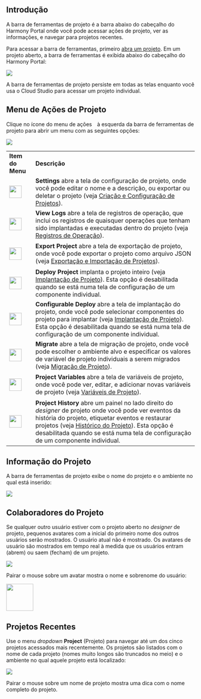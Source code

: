 [//]: # (Barra de Ferramentas de Projeto)
[//]: # (This is a translation of Version 9, published on October 20, 2021.)

## Introdução

A barra de ferramentas de projeto é a barra abaixo do cabeçalho do
Harmony Portal onde você pode acessar ações de projeto, ver as
informações, e navegar para projetos recentes.

Para acessar a barra de ferramentas, primeiro [abra um projeto](https://success.jitterbit.com/display/CS/Project+Creation+and+Configuration?showLanguage=pt_BR). Em
um projeto aberto, a barra de ferramentas é exibida abaixo do cabeçalho
do Harmony Portal:

<span class="confluence-embedded-file-wrapper"><img
src="https://docs-source.jitterbit.com/cs/project-toolbar/project-toolbar_annotated.png"
class="confluence-embedded-image confluence-external-resource"
data-image-src="https://docs-source.jitterbit.com/cs/project-toolbar/project-toolbar_annotated.png" /></span>

A barra de ferramentas de projeto persiste em todas as telas enquanto
você usa o Cloud Studio para acessar um projeto individual.


## <span id="ProjectToolbar-project-actions-menu" class="confluence-anchor-link conf-macro output-inline" hasbody="false" macro-name="anchor"> </span>Menu de Ações de Projeto

Clique no ícone do menu de ações
<span
class="confluence-embedded-file-wrapper confluence-embedded-manual-size"><img
src="https://docs-source.jitterbit.com/common/icons/actions-menu_20.png"
class="confluence-embedded-image confluence-external-resource"
data-image-src="https://docs-source.jitterbit.com/common/icons/actions-menu_20.png"
height="6" /></span> à esquerda da
barra de ferramentas de projeto para abrir um menu com as seguintes
opções:

<span class="confluence-embedded-file-wrapper"><img
src="https://docs-source.jitterbit.com/cs/project-toolbar/actions-menu_no-selections.png"
class="confluence-embedded-image confluence-external-resource"
data-image-src="https://docs-source.jitterbit.com/cs/project-toolbar/actions-menu_no-selections.png" /></span>

<div class="table-wrap">

<table class="confluenceTable">
<tbody>
<tr class="header header">
<td><strong>Item do Menu</strong></td>
<td><strong>Descrição</strong></td>
</tr>
<tr class="odd odd">
<td class="confluenceTd"><div class="content-wrapper">
<p><span
class="confluence-embedded-file-wrapper confluence-embedded-manual-size"><img
src="https://docs-source.jitterbit.com/cs/menu-items/settings_2.png"
class="confluence-embedded-image confluence-external-resource"
data-image-src="https://docs-source.jitterbit.com/cs/menu-items/settings_2.png"
height="33" /></span></p>
</div></td>
<td><strong>Settings</strong> abre a tela de configuração de projeto,
onde você pode editar o nome e a descrição, ou exportar ou deletar o
projeto (veja <a
href="https://success.jitterbit.com/display/CS/Project+Creation+and+Configuration">Criação e Configuração de Projetos</a>).</td>
</tr>
<tr class="header header">
<td class="confluenceTd"><div class="content-wrapper">
<p><span
class="confluence-embedded-file-wrapper confluence-embedded-manual-size"><img
src="https://docs-source.jitterbit.com/cs/menu-items/view-logs_2.png"
class="confluence-embedded-image confluence-external-resource"
data-image-src="https://docs-source.jitterbit.com/cs/menu-items/view-logs_2.png"
height="33" /></span></p>
</div></td>
<td><strong>View Logs</strong> abre a tela de registros de operação, que
inclui os registros de quaisquer operações que tenham sido implantadas e
executadas dentro do projeto (veja <a
href="https://success.jitterbit.com/display/CS/Operation+Logs">Registros de Operação</a>).</td>
</tr>
<tr class="odd odd">
<td class="confluenceTd"><div class="content-wrapper">
<p><span
class="confluence-embedded-file-wrapper confluence-embedded-manual-size"><img
src="https://docs-source.jitterbit.com/cs/menu-items/export-project.png"
class="confluence-embedded-image confluence-external-resource"
data-image-src="https://docs-source.jitterbit.com/cs/menu-items/export-project.png"
height="33" /></span></p>
</div></td>
<td><strong>Export Project</strong> abre a tela de exportação de
projeto, onde você pode exportar o projeto como arquivo JSON (veja
  <a
  href="https://success.jitterbit.com/display/CS/Project+Exports+and+Imports">Exportação e Importação de Projetos</a>).</td>
</tr>
<tr class="header header">
<td class="confluenceTd"><div class="content-wrapper">
<p><span
class="confluence-embedded-file-wrapper confluence-embedded-manual-size"><img
src="https://docs-source.jitterbit.com/cs/menu-items/deploy-project.png"
class="confluence-embedded-image confluence-external-resource"
data-image-src="https://docs-source.jitterbit.com/cs/menu-items/deploy-project.png"
height="33" /></span></p>
</div></td>
<td><strong>Deploy Project</strong> implanta o projeto inteiro (veja
<a href="https://success.jitterbit.com/display/CS/Project+Deployment">Implantação de Projeto</a>). Esta opção é desabilitada quando se está
numa tela de configuração de um componente individual.</td>
</tr>
<tr class="odd odd">
<td class="confluenceTd"><div class="content-wrapper">
<p><span
class="confluence-embedded-file-wrapper confluence-embedded-manual-size"><img
src="https://docs-source.jitterbit.com/cs/menu-items/configurable-deploy_2.png"
class="confluence-embedded-image confluence-external-resource"
data-image-src="https://docs-source.jitterbit.com/cs/menu-items/configurable-deploy_2.png"
height="33" /></span></p>
</div></td>
<td><strong>Configurable Deploy</strong> abre a tela de implantação do
projeto, onde você pode selecionar componentes do projeto para implantar
(veja <a href="https://success.jitterbit.com/display/CS/Project+Deployment">Implantação de Projeto</a>). Esta opção é desabilitada quando
se está numa tela de configuração de um componente individual.</td>
</tr>
<tr class="header header">
<td class="confluenceTd"><div class="content-wrapper">
<p><span
class="confluence-embedded-file-wrapper confluence-embedded-manual-size"><img
src="https://docs-source.jitterbit.com/cs/menu-items/migrate_2.png"
class="confluence-embedded-image confluence-external-resource"
data-image-src="https://docs-source.jitterbit.com/cs/menu-items/migrate_2.png"
height="33" /></span></p>
</div></td>
<td><strong>Migrate</strong> abre a tela de migração de projeto, onde
você pode escolher o ambiente alvo e especificar os valores de variável
de projeto individuais a serem migrados (veja <a
href="https://success.jitterbit.com/display/CS/Project+Migration">Migração de
Projeto</a>).</td>
</tr>
<tr class="odd odd">
<td class="confluenceTd"><div class="content-wrapper">
<p><span
class="confluence-embedded-file-wrapper confluence-embedded-manual-size"><img
src="https://docs-source.jitterbit.com/cs/menu-items/project-variables.png"
class="confluence-embedded-image confluence-external-resource"
data-image-src="https://docs-source.jitterbit.com/cs/menu-items/project-variables.png"
height="33" /></span></p>
</div></td>
<td><strong>Project Variables</strong> abre a tela de variáveis de
projeto, onde você pode ver, editar, e adicionar novas variáveis de
projeto (veja <a href="https://success.jitterbit.com/display/CS/Project+Variables">Variáveis de Projeto</a>).</td>
</tr>
<tr class="header header">
<td class="confluenceTd"><div class="content-wrapper">
<p><span
class="confluence-embedded-file-wrapper confluence-embedded-manual-size"><img
src="https://docs-source.jitterbit.com/cs/menu-items/project-history_2.png"
class="confluence-embedded-image confluence-external-resource"
data-image-src="https://docs-source.jitterbit.com/cs/menu-items/project-history_2.png"
height="33" /></span></p>
</div></td>
<td><strong>Project History</strong> abre um painel no lado direito do
<em>designer</em> de projeto onde você pode ver eventos da história do
projeto, etiquetar eventos e restaurar projetos (veja <a
href="https://success.jitterbit.com/display/CS/Project+History">Histórico do
Projeto</a>). Esta opção é desabilitada quando se está numa tela de
configuração de um componente individual.</td>
</tr>
</tbody>
</table>

</div>


## Informação do Projeto

A barra de ferramentas de projeto exibe o nome do projeto e o ambiente
no qual está inserido:

<span class="confluence-embedded-file-wrapper"><img
src="https://docs-source.jitterbit.com/cs/project-toolbar/project-toolbar.png"
class="confluence-embedded-image confluence-external-resource"
data-image-src="https://docs-source.jitterbit.com/cs/project-toolbar/project-toolbar.png" /></span>


## Colaboradores do Projeto

Se qualquer outro usuário estiver com o projeto aberto no *designer* de
projeto, pequenos avatares com a inicial do primeiro nome dos outros
usuários serão mostrados. O usuário atual não é mostrado. Os avatares de
usuário são mostrados em tempo real à medida que os usuários entram
(abrem) ou saem (fecham) de um projeto.

<span class="confluence-embedded-file-wrapper"><img
src="https://docs-source.jitterbit.com/cs/project-toolbar/project-toolbar_avatars.png"
class="confluence-embedded-image confluence-external-resource"
data-image-src="https://docs-source.jitterbit.com/cs/project-toolbar/project-toolbar_avatars.png" /></span>

Pairar o mouse sobre um avatar mostra o nome e sobrenome do usuário:

<span
class="confluence-embedded-file-wrapper confluence-embedded-manual-size"><img
src="https://docs-source.jitterbit.com/cs/project-toolbar/project-toolbar_avatar_hover.png"
class="confluence-embedded-image confluence-external-resource"
data-image-src="https://docs-source.jitterbit.com/cs/project-toolbar/project-toolbar_avatar_hover.png"
height="72" /></span>


## Projetos Recentes

Use o menu *dropdown* **Project** (Projeto) para navegar até um dos
cinco projetos acessados mais recentemente. Os projetos são listados com
o nome de cada projeto (nomes muito longos são truncados no meio) e o
ambiente no qual aquele projeto está localizado:

<span class="confluence-embedded-file-wrapper"><img
src="https://docs-source.jitterbit.com/cs/project-toolbar/recent-projects.png"
class="confluence-embedded-image confluence-external-resource"
data-image-src="https://docs-source.jitterbit.com/cs/project-toolbar/recent-projects.png" /></span>

Pairar o mouse sobre um nome de projeto mostra uma dica com o nome
completo do projeto.

